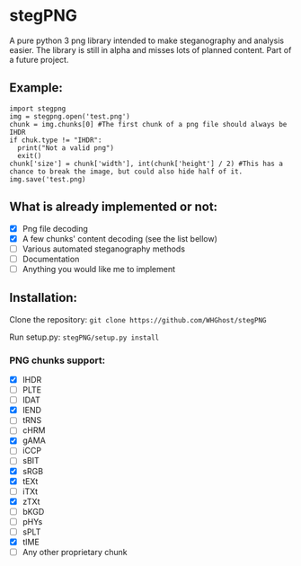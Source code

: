 # stegPNG
A pure python 3 png library intended to make steganography and analysis easier.
The library is still in alpha and misses lots of planned content.
Part of a future project.

## Example:
```
import stegpng
img = stegpng.open('test.png')
chunk = img.chunks[0] #The first chunk of a png file should always be IHDR
if chuk.type != "IHDR":
  print("Not a valid png")
  exit()
chunk['size'] = chunk['width'], int(chunk['height'] / 2) #This has a chance to break the image, but could also hide half of it.
img.save('test.png)
```

## What is already implemented or not:
- [x] Png file decoding
- [x] A few chunks' content decoding (see the list bellow)
- [ ] Various automated steganography methods
- [ ] Documentation
- [ ] Anything you would like me to implement

## Installation:
Clone the repository:
```git clone https://github.com/WHGhost/stegPNG```

Run setup.py:
```stegPNG/setup.py install```

### PNG chunks support:
- [x] IHDR
- [ ] PLTE
- [ ] IDAT
- [x] IEND
- [ ] tRNS
- [ ] cHRM
- [x] gAMA
- [ ] iCCP
- [ ] sBIT
- [x] sRGB
- [x] tEXt
- [ ] iTXt
- [x] zTXt
- [ ] bKGD
- [ ] pHYs
- [ ] sPLT
- [x] tIME
- [ ] Any other proprietary chunk
